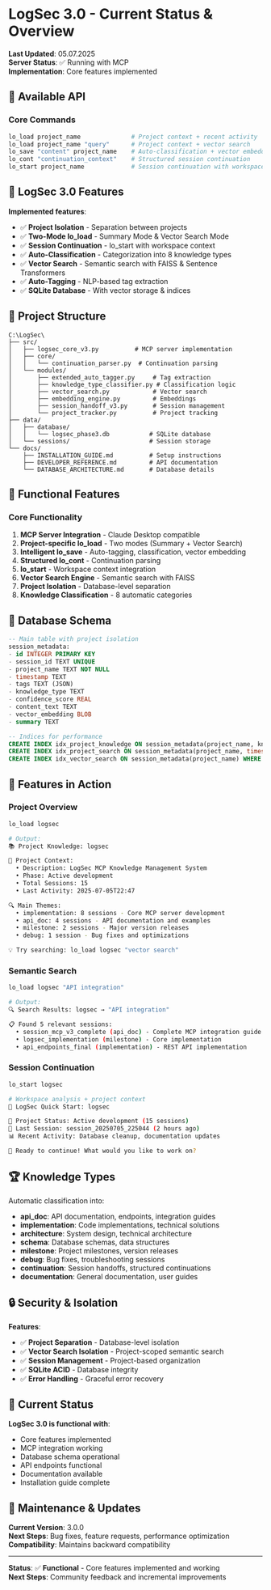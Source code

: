 # LogSec 3.0 - Current Status & Overview

**Last Updated**: 05.07.2025  
**Server Status**: ✅ Running with MCP  
**Implementation**: Core features implemented

## 🚀 Available API

### Core Commands
```bash
lo_load project_name              # Project context + recent activity  
lo_load project_name "query"      # Project context + vector search
lo_save "content" project_name    # Auto-classification + vector embedding
lo_cont "continuation_context"    # Structured session continuation
lo_start project_name             # Session continuation with workspace context
```

## 🎯 **LogSec 3.0 Features**

**Implemented features**:
- ✅ **Project Isolation** - Separation between projects
- ✅ **Two-Mode lo_load** - Summary Mode & Vector Search Mode
- ✅ **Session Continuation** - lo_start with workspace context
- ✅ **Auto-Classification** - Categorization into 8 knowledge types
- ✅ **Vector Search** - Semantic search with FAISS & Sentence Transformers
- ✅ **Auto-Tagging** - NLP-based tag extraction
- ✅ **SQLite Database** - With vector storage & indices

## 📁 Project Structure

```
C:\LogSec\
├── src/
│   ├── logsec_core_v3.py          # MCP server implementation
│   ├── core/
│   │   └── continuation_parser.py  # Continuation parsing
│   └── modules/
│       ├── extended_auto_tagger.py     # Tag extraction
│       ├── knowledge_type_classifier.py # Classification logic
│       ├── vector_search.py            # Vector search
│       ├── embedding_engine.py         # Embeddings
│       ├── session_handoff_v3.py       # Session management
│       └── project_tracker.py          # Project tracking
├── data/
│   ├── database/
│   │   └── logsec_phase3.db           # SQLite database
│   └── sessions/                      # Session storage
└── docs/
    ├── INSTALLATION_GUIDE.md          # Setup instructions
    ├── DEVELOPER_REFERENCE.md         # API documentation
    └── DATABASE_ARCHITECTURE.md       # Database details
```

## 🎯 Functional Features

### Core Functionality
1. **MCP Server Integration** - Claude Desktop compatible
2. **Project-specific lo_load** - Two modes (Summary + Vector Search)
3. **Intelligent lo_save** - Auto-tagging, classification, vector embedding
4. **Structured lo_cont** - Continuation parsing
5. **lo_start** - Workspace context integration
6. **Vector Search Engine** - Semantic search with FAISS
7. **Project Isolation** - Database-level separation
8. **Knowledge Classification** - 8 automatic categories

## 💾 Database Schema

```sql
-- Main table with project isolation
session_metadata:
- id INTEGER PRIMARY KEY
- session_id TEXT UNIQUE
- project_name TEXT NOT NULL
- timestamp TEXT
- tags TEXT (JSON)
- knowledge_type TEXT
- confidence_score REAL
- content_text TEXT
- vector_embedding BLOB
- summary TEXT

-- Indices for performance
CREATE INDEX idx_project_knowledge ON session_metadata(project_name, knowledge_type, timestamp);
CREATE INDEX idx_project_search ON session_metadata(project_name, timestamp DESC);
CREATE INDEX idx_vector_search ON session_metadata(project_name) WHERE vector_embedding IS NOT NULL;
```

## 🚀 Features in Action

### **Project Overview**
```bash
lo_load logsec

# Output:
📚 Project Knowledge: logsec

🎯 Project Context:
  • Description: LogSec MCP Knowledge Management System
  • Phase: Active development
  • Total Sessions: 15
  • Last Activity: 2025-07-05T22:47

🔍 Main Themes:
  • implementation: 8 sessions - Core MCP server development
  • api_doc: 4 sessions - API documentation and examples
  • milestone: 2 sessions - Major version releases
  • debug: 1 session - Bug fixes and optimizations

💡 Try searching: lo_load logsec "vector search"
```

### **Semantic Search**
```bash
lo_load logsec "API integration"

# Output:
🔍 Search Results: logsec → "API integration"

📋 Found 5 relevant sessions:
  • session_mcp_v3_complete (api_doc) - Complete MCP integration guide
  • logsec_implementation (milestone) - Core implementation
  • api_endpoints_final (implementation) - REST API implementation
```

### **Session Continuation**
```bash
lo_start logsec

# Workspace analysis + project context
🚀 LogSec Quick Start: logsec

📁 Project Status: Active development (15 sessions)
🔄 Last Session: session_20250705_225044 (2 hours ago)
📊 Recent Activity: Database cleanup, documentation updates

🎯 Ready to continue! What would you like to work on?
```

## 🏆 Knowledge Types

Automatic classification into:
- **api_doc**: API documentation, endpoints, integration guides
- **implementation**: Code implementations, technical solutions
- **architecture**: System design, technical architecture
- **schema**: Database schemas, data structures
- **milestone**: Project milestones, version releases
- **debug**: Bug fixes, troubleshooting sessions
- **continuation**: Session handoffs, structured continuations
- **documentation**: General documentation, user guides

## 🔒 Security & Isolation

**Features**:
- ✅ **Project Separation** - Database-level isolation
- ✅ **Vector Search Isolation** - Project-scoped semantic search
- ✅ **Session Management** - Project-based organization
- ✅ **SQLite ACID** - Database integrity
- ✅ **Error Handling** - Graceful error recovery

## 🎯 Current Status

**LogSec 3.0 is functional with**:
- Core features implemented
- MCP integration working
- Database schema operational
- API endpoints functional
- Documentation available
- Installation guide complete

## 🔧 Maintenance & Updates

**Current Version**: 3.0.0  
**Next Steps**: Bug fixes, feature requests, performance optimization  
**Compatibility**: Maintains backward compatibility

---

**Status**: ✅ **Functional** - Core features implemented and working  
**Next Steps**: Community feedback and incremental improvements